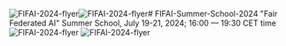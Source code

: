 ![FIFAI-2024-flyer](https://github.com/RISE-MICCAI/FIFAI-Summer-School-2024/assets/51650277/ae025ce5-b961-42ed-934a-1eee806552fc)![FIFAI-2024-flyer](https://github.com/RISE-MICCAI/FIFAI-Summer-School-2024/assets/51650277/ae025ce5-b961-42ed-934a-1eee806552fc)# FIFAI-Summer-School-2024
"Fair Federated AI" Summer School, July 19-21, 2024; 16:00 — 19:30 CET time
![FIFAI-2024-flyer](https://github.com/RISE-MICCAI/FIFAI-Summer-School-2024/assets/51650277/eecc1e42-ed34-4c27-9fd8-9628bcda0992)
![FIFAI-2024-flyer](https://github.com/RISE-MICCAI/FIFAI-Summer-School-2024/assets/51650277/eecc1e42-ed34-4c27-9fd8-9628bcda0992)
